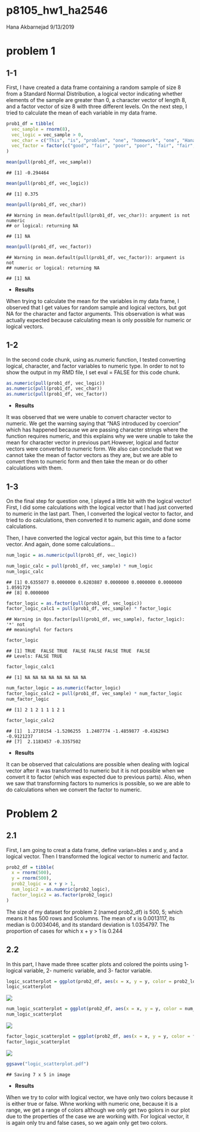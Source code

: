 p8105\_hw1\_ha2546
================
Hana Akbarnejad
9/13/2019

# problem 1

## 1-1

First, I have created a data frame containing a random sample of size 8
from a Standard Normal Distribution, a logical vector indicating whether
elements of the sample are greater than 0, a character vector of length
8, and a factor vector of size 8 with three different levels. On the
next step, I tried to calculate the mean of each variable in my data
frame.

``` r
prob1_df = tibble(
  vec_sample = rnorm(8),
  vec_logic = vec_sample > 0,
  vec_char = c("This", "is", "problem", "one", "homework", "one", "Hana", "Akbarnejad"),
  vec_factor = factor(c("good", "fair", "poor", "poor", "fair", "fair", "fair", "fair"))
)

mean(pull(prob1_df, vec_sample))
```

    ## [1] -0.294464

``` r
mean(pull(prob1_df, vec_logic))
```

    ## [1] 0.375

``` r
mean(pull(prob1_df, vec_char))
```

    ## Warning in mean.default(pull(prob1_df, vec_char)): argument is not numeric
    ## or logical: returning NA

    ## [1] NA

``` r
mean(pull(prob1_df, vec_factor))
```

    ## Warning in mean.default(pull(prob1_df, vec_factor)): argument is not
    ## numeric or logical: returning NA

    ## [1] NA

  - **Results**

When trying to calculate the mean for the variables in my data frame, I
observed that I get values for random sample and logical vectors, but
got NA for the character and factor arguments. This observation is what
was actually expected because calculating mean is only possible for
numeric or logical vectors.

## 1-2

In the second code chunk, using as.numeric function, I tested converting
logical, character, and factor variables to numeric type. In order to
not to show the output in my RMD file, I set eval = FALSE for this code
chunk.

``` r
as.numeric(pull(prob1_df, vec_logic))
as.numeric(pull(prob1_df, vec_char))
as.numeric(pull(prob1_df, vec_factor))
```

  - **Results**

It was observed that we were unable to convert character vector to
numeric. We get the warning saying that “NAS introduced by coercion”
which has happened because we are passing character strings where the
function requires numeric, and this explains why we were unable to take
the mean for character vector in previous part.However, logical and
factor vectors were converted to numeric form. We also can conclude that
we cannot take the mean of factor vectors as they are, but we are able
to convert them to numeric form and then take the mean or do other
calculations with them.

## 1-3

On the final step for question one, I played a little bit with the
logical vector\! First, I did some calculations with the logical vector
that I had just converted to numeric in the last part. Then, I converted
the logical vector to factor, and tried to do calculations, then
converted it to numeric again, and done some calculations.

Then, I have converted the logical vector again, but this time to a
factor vector. And again, done some calculations…

``` r
num_logic = as.numeric(pull(prob1_df, vec_logic))

num_logic_calc = pull(prob1_df, vec_sample) * num_logic
num_logic_calc
```

    ## [1] 0.6355077 0.0000000 0.6203887 0.0000000 0.0000000 0.0000000 1.0591729
    ## [8] 0.0000000

``` r
factor_logic = as.factor(pull(prob1_df, vec_logic))
factor_logic_calc1 = pull(prob1_df, vec_sample) * factor_logic
```

    ## Warning in Ops.factor(pull(prob1_df, vec_sample), factor_logic): '*' not
    ## meaningful for factors

``` r
factor_logic
```

    ## [1] TRUE  FALSE TRUE  FALSE FALSE FALSE TRUE  FALSE
    ## Levels: FALSE TRUE

``` r
factor_logic_calc1
```

    ## [1] NA NA NA NA NA NA NA NA

``` r
num_factor_logic = as.numeric(factor_logic)
factor_logic_calc2 = pull(prob1_df, vec_sample) * num_factor_logic
num_factor_logic
```

    ## [1] 2 1 2 1 1 1 2 1

``` r
factor_logic_calc2
```

    ## [1]  1.2710154 -1.5206255  1.2407774 -1.4859877 -0.4162943 -0.9121237
    ## [7]  2.1183457 -0.3357502

  - **Results**

It can be observed that calculations are possible when dealing with
logical vector after it was transformed to numeric but it is not
possible when we convert it to factor (which was expected due to
previous parts). Also, when we saw that transforming factors to numerics
is possible, so we are able to do calculations when we convert the
factor to numeric.

# Problem 2

## 2.1

First, I am going to creat a data frame, define varian=bles x and y, and
a logical vector. Then I transformed the logical vector to numeric and
factor.

``` r
prob2_df = tibble(
  x = rnorm(500),
  y = rnorm(500),
  prob2_logic = x + y > 1,
  num_logic2 = as.numeric(prob2_logic),
  factor_logic2 = as.factor(prob2_logic)
)
```

The size of my dataset for problem 2 (named prob2\_df) is 500, 5; which
means it has 500 rows and 5columns. The mean of x is 0.0013117, its
median is 0.0034046, and its standard deviation is 1.0354797. The
proportion of cases for which x + y \> 1 is 0.244

## 2.2

In this part, I have made three scatter plots and colored the points
using 1- logical variable, 2- numeric variable, and 3- factor
variable.

``` r
logic_scatterplot = ggplot(prob2_df, aes(x = x, y = y, color = prob2_logic)) + geom_point()
logic_scatterplot
```

![](p8105_hw1_ha2546_files/figure-gfm/scatter_plots-1.png)<!-- -->

``` r
num_logic_scatterplot = ggplot(prob2_df, aes(x = x, y = y, color = num_logic2)) + geom_point()
num_logic_scatterplot
```

![](p8105_hw1_ha2546_files/figure-gfm/scatter_plots-2.png)<!-- -->

``` r
factor_logic_scatterplot = ggplot(prob2_df, aes(x = x, y = y, color = factor_logic2)) + geom_point()
factor_logic_scatterplot
```

![](p8105_hw1_ha2546_files/figure-gfm/scatter_plots-3.png)<!-- -->

``` r
ggsave("logic_scatterplot.pdf")
```

    ## Saving 7 x 5 in image

  - **Results**

When we try to color with logical vector, we have only two colors
because it is either true or false. Whne working with numeric one,
because it is a range, we get a range of colors although we only get two
golors in our plot due to the properties of the case we are working
with. For logical vector, it is again only tru and false cases, so we
again only get two colors.
